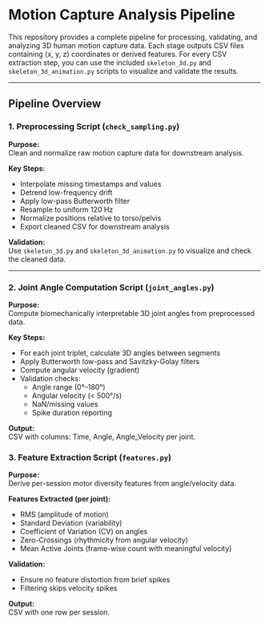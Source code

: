 # Motion Capture Analysis Pipeline

This repository provides a complete pipeline for processing, validating, and analyzing 3D human motion capture data. Each stage outputs CSV files containing (x, y, z) coordinates or derived features. For every CSV extraction step, you can use the included `skeleton_3d.py` and `skeleton_3d_animation.py` scripts to visualize and validate the results.

---

## Pipeline Overview

### 1. Preprocessing Script (`check_sampling.py`)

**Purpose:**  
Clean and normalize raw motion capture data for downstream analysis.

**Key Steps:**
- Interpolate missing timestamps and values
- Detrend low-frequency drift
- Apply low-pass Butterworth filter
- Resample to uniform 120 Hz
- Normalize positions relative to torso/pelvis
- Export cleaned CSV for downstream analysis

**Validation:**  
Use `skeleton_3d.py` and `skeleton_3d_animation.py` to visualize and check the cleaned data.

---

### 2. Joint Angle Computation Script (`joint_angles.py`)

**Purpose:**  
Compute biomechanically interpretable 3D joint angles from preprocessed data.

**Key Steps:**
- For each joint triplet, calculate 3D angles between segments
- Apply Butterworth low-pass and Savitzky-Golay filters
- Compute angular velocity (gradient)
- Validation checks:
    - Angle range (0°–180°)
    - Angular velocity (< 500°/s)
    - NaN/missing values
    - Spike duration reporting

**Output:**  
CSV with columns: Time, Angle, Angle_Velocity per joint.


### 3. Feature Extraction Script (`features.py`)

**Purpose:**  
Derive per-session motor diversity features from angle/velocity data.

**Features Extracted (per joint):**
- RMS (amplitude of motion)
- Standard Deviation (variability)
- Coefficient of Variation (CV) on angles
- Zero-Crossings (rhythmicity from angular velocity)
- Mean Active Joints (frame-wise count with meaningful velocity)

**Validation:**
- Ensure no feature distortion from brief spikes
- Filtering skips velocity spikes 

**Output:**  
CSV with one row per session.




